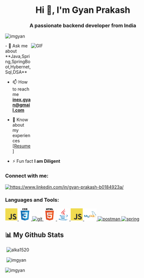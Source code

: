 <h1 align="center">Hi 👋, I'm Gyan Prakash</h1>
<h3 align="center">A passionate backend developer from India</h3>

<p align="left"> <img src="https://komarev.com/ghpvc/?username=imgyan&label=Profile%20views&color=0e75b6&style=flat" alt="imgyan" /> </p>


<img align="right" alt="GIF" src="https://github.com/abhisheknaiidu/abhisheknaiidu/blob/master/code.gif?raw=true" width="420" height="350" />
- 💬 Ask me about **Java,Spring,SpringBoot,Hybernet,Sql,DSA**

- 📫 How to reach me **inex.gyan@gmail.com**

- 📄 Know about my experiences [[Resume](https://drive.google.com/file/d/1AUWAe-sYdsdZf3o1PXiFAWQ8dmk6JsBr/view?usp=share_link)]

- ⚡ Fun fact **I am Diligent**

<h3 align="left">Connect with me:</h3>
<p align="left">
<a href="https://www.linkedin.com/in/gyan-prakash-b0184923a/" target="blank"><img align="center" src="https://raw.githubusercontent.com/rahuldkjain/github-profile-readme-generator/master/src/images/icons/Social/linked-in-alt.svg" alt="https://www.linkedin.com/in/gyan-prakash-b0184923a/" height="30" width="40" /></a>
<!-- <a href="https://www.instagram.com/imgyan/" target="blank"><img align="center" src="https://raw.githubusercontent.com/rahuldkjain/github-profile-readme-generator/master/src/images/icons/Social/instagram.svg" alt="https://twitter.com/imgyan_" height="30" width="40" /></a> -->

<!-- <a href="https://medium.com/https://medium.com/@imgyan" target="blank"><img align="center" src="https://raw.githubusercontent.com/rahuldkjain/github-profile-readme-generator/master/src/images/icons/Social/medium.svg" alt="https://medium.com/@imgyan" height="30" width="40" /></a>
</p> -->

<h3 align="left">Languages and Tools:</h3>
<p align="left"> <a href="https://www.w3schools.com/js/default.asp" target="_blank" rel="noreferrer"> <img src="https://raw.githubusercontent.com/devicons/devicon/master/icons/javascript/javascript-original.svg" alt="cplusplus" width="40" height="40"/> </a> <a href="https://www.w3schools.com/css/" target="_blank" rel="noreferrer"> <img src="https://raw.githubusercontent.com/devicons/devicon/master/icons/css3/css3-original-wordmark.svg" alt="css3" width="40" height="40"/> </a> <a href="https://git-scm.com/" target="_blank" rel="noreferrer"> <img src="https://www.vectorlogo.zone/logos/git-scm/git-scm-icon.svg" alt="git" width="40" height="40"/> </a> <a href="https://www.w3.org/html/" target="_blank" rel="noreferrer"> <img src="https://raw.githubusercontent.com/devicons/devicon/master/icons/html5/html5-original-wordmark.svg" alt="html5" width="40" height="40"/> </a> <a href="https://www.java.com" target="_blank" rel="noreferrer"> <img src="https://raw.githubusercontent.com/devicons/devicon/master/icons/java/java-original.svg" alt="java" width="40" height="40"/> </a> <a href="https://developer.mozilla.org/en-US/docs/Web/JavaScript" target="_blank" rel="noreferrer"> <img src="https://raw.githubusercontent.com/devicons/devicon/master/icons/javascript/javascript-original.svg" alt="javascript" width="40" height="40"/> </a> <a href="https://www.mysql.com/" target="_blank" rel="noreferrer"> <img src="https://raw.githubusercontent.com/devicons/devicon/master/icons/mysql/mysql-original-wordmark.svg" alt="mysql" width="40" height="40"/> </a> <a href="https://postman.com" target="_blank" rel="noreferrer"> <img src="https://www.vectorlogo.zone/logos/getpostman/getpostman-icon.svg" alt="postman" width="40" height="40"/> </a> <a href="https://spring.io/" target="_blank" rel="noreferrer"> <img src="https://www.vectorlogo.zone/logos/springio/springio-icon.svg" alt="spring" width="40" height="40"/> </a> </p>
<!-- <div align="center">
	<img src="https://cdn.jsdelivr.net/gh/holic-x/holic-x/assets/github-contribution-grid-snake.svg" />
</div> -->

<h2 align="left">📊 My Github Stats</h2>

<p>&nbsp;<img align="center" src="https://github-readme-stats.vercel.app/api/top-langs?username=alka1520&show_icons=true&locale=en&layout=compact" alt="alka1520" /></p>

<p>&nbsp;<img align="center" src="https://github-readme-stats.vercel.app/api?username=imgyan&show_icons=true&locale=en" alt="imgyan" /></p>

<p><img align="center" src="https://github-readme-streak-stats.herokuapp.com/?user=imgyan&" alt="imgyan" /></p>
